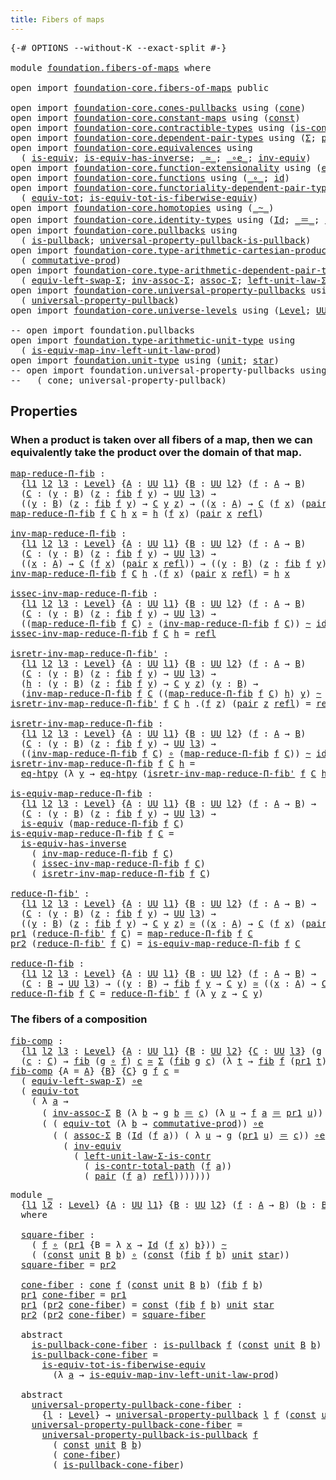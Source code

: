 ```yaml
---
title: Fibers of maps
---
```


<pre class="Agda"><a id="40" class="Symbol">{-#</a> <a id="44" class="Keyword">OPTIONS</a> <a id="52" class="Pragma">--without-K</a> <a id="64" class="Pragma">--exact-split</a> <a id="78" class="Symbol">#-}</a>

<a id="83" class="Keyword">module</a> <a id="90" href="foundation.fibers-of-maps.html" class="Module">foundation.fibers-of-maps</a> <a id="116" class="Keyword">where</a>

<a id="123" class="Keyword">open</a> <a id="128" class="Keyword">import</a> <a id="135" href="foundation-core.fibers-of-maps.html" class="Module">foundation-core.fibers-of-maps</a> <a id="166" class="Keyword">public</a>

<a id="174" class="Keyword">open</a> <a id="179" class="Keyword">import</a> <a id="186" href="foundation-core.cones-pullbacks.html" class="Module">foundation-core.cones-pullbacks</a> <a id="218" class="Keyword">using</a> <a id="224" class="Symbol">(</a><a id="225" href="foundation-core.cones-pullbacks.html#1315" class="Function">cone</a><a id="229" class="Symbol">)</a>
<a id="231" class="Keyword">open</a> <a id="236" class="Keyword">import</a> <a id="243" href="foundation-core.constant-maps.html" class="Module">foundation-core.constant-maps</a> <a id="273" class="Keyword">using</a> <a id="279" class="Symbol">(</a><a id="280" href="foundation-core.constant-maps.html#216" class="Function">const</a><a id="285" class="Symbol">)</a>
<a id="287" class="Keyword">open</a> <a id="292" class="Keyword">import</a> <a id="299" href="foundation-core.contractible-types.html" class="Module">foundation-core.contractible-types</a> <a id="334" class="Keyword">using</a> <a id="340" class="Symbol">(</a><a id="341" href="foundation-core.contractible-types.html#2046" class="Function">is-contr-total-path</a><a id="360" class="Symbol">)</a>
<a id="362" class="Keyword">open</a> <a id="367" class="Keyword">import</a> <a id="374" href="foundation-core.dependent-pair-types.html" class="Module">foundation-core.dependent-pair-types</a> <a id="411" class="Keyword">using</a> <a id="417" class="Symbol">(</a><a id="418" href="foundation-core.dependent-pair-types.html#515" class="Record">Σ</a><a id="419" class="Symbol">;</a> <a id="421" href="foundation-core.dependent-pair-types.html#588" class="InductiveConstructor">pair</a><a id="425" class="Symbol">;</a> <a id="427" href="foundation-core.dependent-pair-types.html#605" class="Field">pr1</a><a id="430" class="Symbol">;</a> <a id="432" href="foundation-core.dependent-pair-types.html#617" class="Field">pr2</a><a id="435" class="Symbol">)</a>
<a id="437" class="Keyword">open</a> <a id="442" class="Keyword">import</a> <a id="449" href="foundation-core.equivalences.html" class="Module">foundation-core.equivalences</a> <a id="478" class="Keyword">using</a>
  <a id="486" class="Symbol">(</a> <a id="488" href="foundation-core.equivalences.html#1556" class="Function">is-equiv</a><a id="496" class="Symbol">;</a> <a id="498" href="foundation-core.equivalences.html#3013" class="Function">is-equiv-has-inverse</a><a id="518" class="Symbol">;</a> <a id="520" href="foundation-core.equivalences.html#1621" class="Function Operator">_≃_</a><a id="523" class="Symbol">;</a> <a id="525" href="foundation-core.equivalences.html#7869" class="Function Operator">_∘e_</a><a id="529" class="Symbol">;</a> <a id="531" href="foundation-core.equivalences.html#5721" class="Function">inv-equiv</a><a id="540" class="Symbol">)</a>
<a id="542" class="Keyword">open</a> <a id="547" class="Keyword">import</a> <a id="554" href="foundation-core.function-extensionality.html" class="Module">foundation-core.function-extensionality</a> <a id="594" class="Keyword">using</a> <a id="600" class="Symbol">(</a><a id="601" href="foundation-core.function-extensionality.html#1463" class="Function">eq-htpy</a><a id="608" class="Symbol">)</a>
<a id="610" class="Keyword">open</a> <a id="615" class="Keyword">import</a> <a id="622" href="foundation-core.functions.html" class="Module">foundation-core.functions</a> <a id="648" class="Keyword">using</a> <a id="654" class="Symbol">(</a><a id="655" href="foundation-core.functions.html#420" class="Function Operator">_∘_</a><a id="658" class="Symbol">;</a> <a id="660" href="foundation-core.functions.html#322" class="Function">id</a><a id="662" class="Symbol">)</a>
<a id="664" class="Keyword">open</a> <a id="669" class="Keyword">import</a> <a id="676" href="foundation-core.functoriality-dependent-pair-types.html" class="Module">foundation-core.functoriality-dependent-pair-types</a> <a id="727" class="Keyword">using</a>
  <a id="735" class="Symbol">(</a> <a id="737" href="foundation-core.functoriality-dependent-pair-types.html#6817" class="Function">equiv-tot</a><a id="746" class="Symbol">;</a> <a id="748" href="foundation-core.functoriality-dependent-pair-types.html#5882" class="Function">is-equiv-tot-is-fiberwise-equiv</a><a id="779" class="Symbol">)</a>
<a id="781" class="Keyword">open</a> <a id="786" class="Keyword">import</a> <a id="793" href="foundation-core.homotopies.html" class="Module">foundation-core.homotopies</a> <a id="820" class="Keyword">using</a> <a id="826" class="Symbol">(</a><a id="827" href="foundation-core.homotopies.html#627" class="Function Operator">_~_</a><a id="830" class="Symbol">)</a>
<a id="832" class="Keyword">open</a> <a id="837" class="Keyword">import</a> <a id="844" href="foundation-core.identity-types.html" class="Module">foundation-core.identity-types</a> <a id="875" class="Keyword">using</a> <a id="881" class="Symbol">(</a><a id="882" href="foundation-core.identity-types.html#1767" class="Datatype">Id</a><a id="884" class="Symbol">;</a> <a id="886" href="foundation-core.identity-types.html#1865" class="Function Operator">_＝_</a><a id="889" class="Symbol">;</a> <a id="891" href="foundation-core.identity-types.html#1820" class="InductiveConstructor">refl</a><a id="895" class="Symbol">)</a>
<a id="897" class="Keyword">open</a> <a id="902" class="Keyword">import</a> <a id="909" href="foundation-core.pullbacks.html" class="Module">foundation-core.pullbacks</a> <a id="935" class="Keyword">using</a>
  <a id="943" class="Symbol">(</a> <a id="945" href="foundation-core.pullbacks.html#2927" class="Function">is-pullback</a><a id="956" class="Symbol">;</a> <a id="958" href="foundation-core.pullbacks.html#7363" class="Function">universal-property-pullback-is-pullback</a><a id="997" class="Symbol">)</a>
<a id="999" class="Keyword">open</a> <a id="1004" class="Keyword">import</a> <a id="1011" href="foundation-core.type-arithmetic-cartesian-product-types.html" class="Module">foundation-core.type-arithmetic-cartesian-product-types</a> <a id="1067" class="Keyword">using</a>
  <a id="1075" class="Symbol">(</a> <a id="1077" href="foundation-core.type-arithmetic-cartesian-product-types.html#2063" class="Function">commutative-prod</a><a id="1093" class="Symbol">)</a>
<a id="1095" class="Keyword">open</a> <a id="1100" class="Keyword">import</a> <a id="1107" href="foundation-core.type-arithmetic-dependent-pair-types.html" class="Module">foundation-core.type-arithmetic-dependent-pair-types</a> <a id="1160" class="Keyword">using</a>
  <a id="1168" class="Symbol">(</a> <a id="1170" href="foundation-core.type-arithmetic-dependent-pair-types.html#10103" class="Function">equiv-left-swap-Σ</a><a id="1187" class="Symbol">;</a> <a id="1189" href="foundation-core.type-arithmetic-dependent-pair-types.html#5808" class="Function">inv-assoc-Σ</a><a id="1200" class="Symbol">;</a> <a id="1202" href="foundation-core.type-arithmetic-dependent-pair-types.html#5675" class="Function">assoc-Σ</a><a id="1209" class="Symbol">;</a> <a id="1211" href="foundation-core.type-arithmetic-dependent-pair-types.html#3090" class="Function">left-unit-law-Σ-is-contr</a><a id="1235" class="Symbol">)</a>
<a id="1237" class="Keyword">open</a> <a id="1242" class="Keyword">import</a> <a id="1249" href="foundation-core.universal-property-pullbacks.html" class="Module">foundation-core.universal-property-pullbacks</a> <a id="1294" class="Keyword">using</a>
  <a id="1302" class="Symbol">(</a> <a id="1304" href="foundation-core.universal-property-pullbacks.html#687" class="Function">universal-property-pullback</a><a id="1331" class="Symbol">)</a>
<a id="1333" class="Keyword">open</a> <a id="1338" class="Keyword">import</a> <a id="1345" href="foundation-core.universe-levels.html" class="Module">foundation-core.universe-levels</a> <a id="1377" class="Keyword">using</a> <a id="1383" class="Symbol">(</a><a id="1384" href="Agda.Primitive.html#597" class="Postulate">Level</a><a id="1389" class="Symbol">;</a> <a id="1391" href="foundation-core.universe-levels.html#235" class="Primitive">UU</a><a id="1393" class="Symbol">)</a>

<a id="1396" class="Comment">-- open import foundation.pullbacks</a>
<a id="1432" class="Keyword">open</a> <a id="1437" class="Keyword">import</a> <a id="1444" href="foundation.type-arithmetic-unit-type.html" class="Module">foundation.type-arithmetic-unit-type</a> <a id="1481" class="Keyword">using</a>
  <a id="1489" class="Symbol">(</a> <a id="1491" href="foundation.type-arithmetic-unit-type.html#3089" class="Function">is-equiv-map-inv-left-unit-law-prod</a><a id="1526" class="Symbol">)</a>
<a id="1528" class="Keyword">open</a> <a id="1533" class="Keyword">import</a> <a id="1540" href="foundation.unit-type.html" class="Module">foundation.unit-type</a> <a id="1561" class="Keyword">using</a> <a id="1567" class="Symbol">(</a><a id="1568" href="foundation.unit-type.html#1084" class="Datatype">unit</a><a id="1572" class="Symbol">;</a> <a id="1574" href="foundation.unit-type.html#1108" class="InductiveConstructor">star</a><a id="1578" class="Symbol">)</a>
<a id="1580" class="Comment">-- open import foundation.universal-property-pullbacks using</a>
<a id="1641" class="Comment">--   ( cone; universal-property-pullback)</a>
</pre>
## Properties

### When a product is taken over all fibers of a map, then we can equivalently take the product over the domain of that map.

<pre class="Agda"><a id="map-reduce-Π-fib"></a><a id="1837" href="foundation.fibers-of-maps.html#1837" class="Function">map-reduce-Π-fib</a> <a id="1854" class="Symbol">:</a>
  <a id="1858" class="Symbol">{</a><a id="1859" href="foundation.fibers-of-maps.html#1859" class="Bound">l1</a> <a id="1862" href="foundation.fibers-of-maps.html#1862" class="Bound">l2</a> <a id="1865" href="foundation.fibers-of-maps.html#1865" class="Bound">l3</a> <a id="1868" class="Symbol">:</a> <a id="1870" href="Agda.Primitive.html#597" class="Postulate">Level</a><a id="1875" class="Symbol">}</a> <a id="1877" class="Symbol">{</a><a id="1878" href="foundation.fibers-of-maps.html#1878" class="Bound">A</a> <a id="1880" class="Symbol">:</a> <a id="1882" href="foundation-core.universe-levels.html#235" class="Primitive">UU</a> <a id="1885" href="foundation.fibers-of-maps.html#1859" class="Bound">l1</a><a id="1887" class="Symbol">}</a> <a id="1889" class="Symbol">{</a><a id="1890" href="foundation.fibers-of-maps.html#1890" class="Bound">B</a> <a id="1892" class="Symbol">:</a> <a id="1894" href="foundation-core.universe-levels.html#235" class="Primitive">UU</a> <a id="1897" href="foundation.fibers-of-maps.html#1862" class="Bound">l2</a><a id="1899" class="Symbol">}</a> <a id="1901" class="Symbol">(</a><a id="1902" href="foundation.fibers-of-maps.html#1902" class="Bound">f</a> <a id="1904" class="Symbol">:</a> <a id="1906" href="foundation.fibers-of-maps.html#1878" class="Bound">A</a> <a id="1908" class="Symbol">→</a> <a id="1910" href="foundation.fibers-of-maps.html#1890" class="Bound">B</a><a id="1911" class="Symbol">)</a>
  <a id="1915" class="Symbol">(</a><a id="1916" href="foundation.fibers-of-maps.html#1916" class="Bound">C</a> <a id="1918" class="Symbol">:</a> <a id="1920" class="Symbol">(</a><a id="1921" href="foundation.fibers-of-maps.html#1921" class="Bound">y</a> <a id="1923" class="Symbol">:</a> <a id="1925" href="foundation.fibers-of-maps.html#1890" class="Bound">B</a><a id="1926" class="Symbol">)</a> <a id="1928" class="Symbol">(</a><a id="1929" href="foundation.fibers-of-maps.html#1929" class="Bound">z</a> <a id="1931" class="Symbol">:</a> <a id="1933" href="foundation-core.fibers-of-maps.html#942" class="Function">fib</a> <a id="1937" href="foundation.fibers-of-maps.html#1902" class="Bound">f</a> <a id="1939" href="foundation.fibers-of-maps.html#1921" class="Bound">y</a><a id="1940" class="Symbol">)</a> <a id="1942" class="Symbol">→</a> <a id="1944" href="foundation-core.universe-levels.html#235" class="Primitive">UU</a> <a id="1947" href="foundation.fibers-of-maps.html#1865" class="Bound">l3</a><a id="1949" class="Symbol">)</a> <a id="1951" class="Symbol">→</a>
  <a id="1955" class="Symbol">((</a><a id="1957" href="foundation.fibers-of-maps.html#1957" class="Bound">y</a> <a id="1959" class="Symbol">:</a> <a id="1961" href="foundation.fibers-of-maps.html#1890" class="Bound">B</a><a id="1962" class="Symbol">)</a> <a id="1964" class="Symbol">(</a><a id="1965" href="foundation.fibers-of-maps.html#1965" class="Bound">z</a> <a id="1967" class="Symbol">:</a> <a id="1969" href="foundation-core.fibers-of-maps.html#942" class="Function">fib</a> <a id="1973" href="foundation.fibers-of-maps.html#1902" class="Bound">f</a> <a id="1975" href="foundation.fibers-of-maps.html#1957" class="Bound">y</a><a id="1976" class="Symbol">)</a> <a id="1978" class="Symbol">→</a> <a id="1980" href="foundation.fibers-of-maps.html#1916" class="Bound">C</a> <a id="1982" href="foundation.fibers-of-maps.html#1957" class="Bound">y</a> <a id="1984" href="foundation.fibers-of-maps.html#1965" class="Bound">z</a><a id="1985" class="Symbol">)</a> <a id="1987" class="Symbol">→</a> <a id="1989" class="Symbol">((</a><a id="1991" href="foundation.fibers-of-maps.html#1991" class="Bound">x</a> <a id="1993" class="Symbol">:</a> <a id="1995" href="foundation.fibers-of-maps.html#1878" class="Bound">A</a><a id="1996" class="Symbol">)</a> <a id="1998" class="Symbol">→</a> <a id="2000" href="foundation.fibers-of-maps.html#1916" class="Bound">C</a> <a id="2002" class="Symbol">(</a><a id="2003" href="foundation.fibers-of-maps.html#1902" class="Bound">f</a> <a id="2005" href="foundation.fibers-of-maps.html#1991" class="Bound">x</a><a id="2006" class="Symbol">)</a> <a id="2008" class="Symbol">(</a><a id="2009" href="foundation-core.dependent-pair-types.html#588" class="InductiveConstructor">pair</a> <a id="2014" href="foundation.fibers-of-maps.html#1991" class="Bound">x</a> <a id="2016" href="foundation-core.identity-types.html#1820" class="InductiveConstructor">refl</a><a id="2020" class="Symbol">))</a>
<a id="2023" href="foundation.fibers-of-maps.html#1837" class="Function">map-reduce-Π-fib</a> <a id="2040" href="foundation.fibers-of-maps.html#2040" class="Bound">f</a> <a id="2042" href="foundation.fibers-of-maps.html#2042" class="Bound">C</a> <a id="2044" href="foundation.fibers-of-maps.html#2044" class="Bound">h</a> <a id="2046" href="foundation.fibers-of-maps.html#2046" class="Bound">x</a> <a id="2048" class="Symbol">=</a> <a id="2050" href="foundation.fibers-of-maps.html#2044" class="Bound">h</a> <a id="2052" class="Symbol">(</a><a id="2053" href="foundation.fibers-of-maps.html#2040" class="Bound">f</a> <a id="2055" href="foundation.fibers-of-maps.html#2046" class="Bound">x</a><a id="2056" class="Symbol">)</a> <a id="2058" class="Symbol">(</a><a id="2059" href="foundation-core.dependent-pair-types.html#588" class="InductiveConstructor">pair</a> <a id="2064" href="foundation.fibers-of-maps.html#2046" class="Bound">x</a> <a id="2066" href="foundation-core.identity-types.html#1820" class="InductiveConstructor">refl</a><a id="2070" class="Symbol">)</a>

<a id="inv-map-reduce-Π-fib"></a><a id="2073" href="foundation.fibers-of-maps.html#2073" class="Function">inv-map-reduce-Π-fib</a> <a id="2094" class="Symbol">:</a>
  <a id="2098" class="Symbol">{</a><a id="2099" href="foundation.fibers-of-maps.html#2099" class="Bound">l1</a> <a id="2102" href="foundation.fibers-of-maps.html#2102" class="Bound">l2</a> <a id="2105" href="foundation.fibers-of-maps.html#2105" class="Bound">l3</a> <a id="2108" class="Symbol">:</a> <a id="2110" href="Agda.Primitive.html#597" class="Postulate">Level</a><a id="2115" class="Symbol">}</a> <a id="2117" class="Symbol">{</a><a id="2118" href="foundation.fibers-of-maps.html#2118" class="Bound">A</a> <a id="2120" class="Symbol">:</a> <a id="2122" href="foundation-core.universe-levels.html#235" class="Primitive">UU</a> <a id="2125" href="foundation.fibers-of-maps.html#2099" class="Bound">l1</a><a id="2127" class="Symbol">}</a> <a id="2129" class="Symbol">{</a><a id="2130" href="foundation.fibers-of-maps.html#2130" class="Bound">B</a> <a id="2132" class="Symbol">:</a> <a id="2134" href="foundation-core.universe-levels.html#235" class="Primitive">UU</a> <a id="2137" href="foundation.fibers-of-maps.html#2102" class="Bound">l2</a><a id="2139" class="Symbol">}</a> <a id="2141" class="Symbol">(</a><a id="2142" href="foundation.fibers-of-maps.html#2142" class="Bound">f</a> <a id="2144" class="Symbol">:</a> <a id="2146" href="foundation.fibers-of-maps.html#2118" class="Bound">A</a> <a id="2148" class="Symbol">→</a> <a id="2150" href="foundation.fibers-of-maps.html#2130" class="Bound">B</a><a id="2151" class="Symbol">)</a>
  <a id="2155" class="Symbol">(</a><a id="2156" href="foundation.fibers-of-maps.html#2156" class="Bound">C</a> <a id="2158" class="Symbol">:</a> <a id="2160" class="Symbol">(</a><a id="2161" href="foundation.fibers-of-maps.html#2161" class="Bound">y</a> <a id="2163" class="Symbol">:</a> <a id="2165" href="foundation.fibers-of-maps.html#2130" class="Bound">B</a><a id="2166" class="Symbol">)</a> <a id="2168" class="Symbol">(</a><a id="2169" href="foundation.fibers-of-maps.html#2169" class="Bound">z</a> <a id="2171" class="Symbol">:</a> <a id="2173" href="foundation-core.fibers-of-maps.html#942" class="Function">fib</a> <a id="2177" href="foundation.fibers-of-maps.html#2142" class="Bound">f</a> <a id="2179" href="foundation.fibers-of-maps.html#2161" class="Bound">y</a><a id="2180" class="Symbol">)</a> <a id="2182" class="Symbol">→</a> <a id="2184" href="foundation-core.universe-levels.html#235" class="Primitive">UU</a> <a id="2187" href="foundation.fibers-of-maps.html#2105" class="Bound">l3</a><a id="2189" class="Symbol">)</a> <a id="2191" class="Symbol">→</a>
  <a id="2195" class="Symbol">((</a><a id="2197" href="foundation.fibers-of-maps.html#2197" class="Bound">x</a> <a id="2199" class="Symbol">:</a> <a id="2201" href="foundation.fibers-of-maps.html#2118" class="Bound">A</a><a id="2202" class="Symbol">)</a> <a id="2204" class="Symbol">→</a> <a id="2206" href="foundation.fibers-of-maps.html#2156" class="Bound">C</a> <a id="2208" class="Symbol">(</a><a id="2209" href="foundation.fibers-of-maps.html#2142" class="Bound">f</a> <a id="2211" href="foundation.fibers-of-maps.html#2197" class="Bound">x</a><a id="2212" class="Symbol">)</a> <a id="2214" class="Symbol">(</a><a id="2215" href="foundation-core.dependent-pair-types.html#588" class="InductiveConstructor">pair</a> <a id="2220" href="foundation.fibers-of-maps.html#2197" class="Bound">x</a> <a id="2222" href="foundation-core.identity-types.html#1820" class="InductiveConstructor">refl</a><a id="2226" class="Symbol">))</a> <a id="2229" class="Symbol">→</a> <a id="2231" class="Symbol">((</a><a id="2233" href="foundation.fibers-of-maps.html#2233" class="Bound">y</a> <a id="2235" class="Symbol">:</a> <a id="2237" href="foundation.fibers-of-maps.html#2130" class="Bound">B</a><a id="2238" class="Symbol">)</a> <a id="2240" class="Symbol">(</a><a id="2241" href="foundation.fibers-of-maps.html#2241" class="Bound">z</a> <a id="2243" class="Symbol">:</a> <a id="2245" href="foundation-core.fibers-of-maps.html#942" class="Function">fib</a> <a id="2249" href="foundation.fibers-of-maps.html#2142" class="Bound">f</a> <a id="2251" href="foundation.fibers-of-maps.html#2233" class="Bound">y</a><a id="2252" class="Symbol">)</a> <a id="2254" class="Symbol">→</a> <a id="2256" href="foundation.fibers-of-maps.html#2156" class="Bound">C</a> <a id="2258" href="foundation.fibers-of-maps.html#2233" class="Bound">y</a> <a id="2260" href="foundation.fibers-of-maps.html#2241" class="Bound">z</a><a id="2261" class="Symbol">)</a>
<a id="2263" href="foundation.fibers-of-maps.html#2073" class="Function">inv-map-reduce-Π-fib</a> <a id="2284" href="foundation.fibers-of-maps.html#2284" class="Bound">f</a> <a id="2286" href="foundation.fibers-of-maps.html#2286" class="Bound">C</a> <a id="2288" href="foundation.fibers-of-maps.html#2288" class="Bound">h</a> <a id="2290" class="DottedPattern Symbol">.(</a><a id="2292" href="foundation.fibers-of-maps.html#2284" class="DottedPattern Bound">f</a> <a id="2294" href="foundation.fibers-of-maps.html#2303" class="DottedPattern Bound">x</a><a id="2295" class="DottedPattern Symbol">)</a> <a id="2297" class="Symbol">(</a><a id="2298" href="foundation-core.dependent-pair-types.html#588" class="InductiveConstructor">pair</a> <a id="2303" href="foundation.fibers-of-maps.html#2303" class="Bound">x</a> <a id="2305" href="foundation-core.identity-types.html#1820" class="InductiveConstructor">refl</a><a id="2309" class="Symbol">)</a> <a id="2311" class="Symbol">=</a> <a id="2313" href="foundation.fibers-of-maps.html#2288" class="Bound">h</a> <a id="2315" href="foundation.fibers-of-maps.html#2303" class="Bound">x</a>

<a id="issec-inv-map-reduce-Π-fib"></a><a id="2318" href="foundation.fibers-of-maps.html#2318" class="Function">issec-inv-map-reduce-Π-fib</a> <a id="2345" class="Symbol">:</a>
  <a id="2349" class="Symbol">{</a><a id="2350" href="foundation.fibers-of-maps.html#2350" class="Bound">l1</a> <a id="2353" href="foundation.fibers-of-maps.html#2353" class="Bound">l2</a> <a id="2356" href="foundation.fibers-of-maps.html#2356" class="Bound">l3</a> <a id="2359" class="Symbol">:</a> <a id="2361" href="Agda.Primitive.html#597" class="Postulate">Level</a><a id="2366" class="Symbol">}</a> <a id="2368" class="Symbol">{</a><a id="2369" href="foundation.fibers-of-maps.html#2369" class="Bound">A</a> <a id="2371" class="Symbol">:</a> <a id="2373" href="foundation-core.universe-levels.html#235" class="Primitive">UU</a> <a id="2376" href="foundation.fibers-of-maps.html#2350" class="Bound">l1</a><a id="2378" class="Symbol">}</a> <a id="2380" class="Symbol">{</a><a id="2381" href="foundation.fibers-of-maps.html#2381" class="Bound">B</a> <a id="2383" class="Symbol">:</a> <a id="2385" href="foundation-core.universe-levels.html#235" class="Primitive">UU</a> <a id="2388" href="foundation.fibers-of-maps.html#2353" class="Bound">l2</a><a id="2390" class="Symbol">}</a> <a id="2392" class="Symbol">(</a><a id="2393" href="foundation.fibers-of-maps.html#2393" class="Bound">f</a> <a id="2395" class="Symbol">:</a> <a id="2397" href="foundation.fibers-of-maps.html#2369" class="Bound">A</a> <a id="2399" class="Symbol">→</a> <a id="2401" href="foundation.fibers-of-maps.html#2381" class="Bound">B</a><a id="2402" class="Symbol">)</a>
  <a id="2406" class="Symbol">(</a><a id="2407" href="foundation.fibers-of-maps.html#2407" class="Bound">C</a> <a id="2409" class="Symbol">:</a> <a id="2411" class="Symbol">(</a><a id="2412" href="foundation.fibers-of-maps.html#2412" class="Bound">y</a> <a id="2414" class="Symbol">:</a> <a id="2416" href="foundation.fibers-of-maps.html#2381" class="Bound">B</a><a id="2417" class="Symbol">)</a> <a id="2419" class="Symbol">(</a><a id="2420" href="foundation.fibers-of-maps.html#2420" class="Bound">z</a> <a id="2422" class="Symbol">:</a> <a id="2424" href="foundation-core.fibers-of-maps.html#942" class="Function">fib</a> <a id="2428" href="foundation.fibers-of-maps.html#2393" class="Bound">f</a> <a id="2430" href="foundation.fibers-of-maps.html#2412" class="Bound">y</a><a id="2431" class="Symbol">)</a> <a id="2433" class="Symbol">→</a> <a id="2435" href="foundation-core.universe-levels.html#235" class="Primitive">UU</a> <a id="2438" href="foundation.fibers-of-maps.html#2356" class="Bound">l3</a><a id="2440" class="Symbol">)</a> <a id="2442" class="Symbol">→</a>
  <a id="2446" class="Symbol">((</a><a id="2448" href="foundation.fibers-of-maps.html#1837" class="Function">map-reduce-Π-fib</a> <a id="2465" href="foundation.fibers-of-maps.html#2393" class="Bound">f</a> <a id="2467" href="foundation.fibers-of-maps.html#2407" class="Bound">C</a><a id="2468" class="Symbol">)</a> <a id="2470" href="foundation-core.functions.html#420" class="Function Operator">∘</a> <a id="2472" class="Symbol">(</a><a id="2473" href="foundation.fibers-of-maps.html#2073" class="Function">inv-map-reduce-Π-fib</a> <a id="2494" href="foundation.fibers-of-maps.html#2393" class="Bound">f</a> <a id="2496" href="foundation.fibers-of-maps.html#2407" class="Bound">C</a><a id="2497" class="Symbol">))</a> <a id="2500" href="foundation-core.homotopies.html#627" class="Function Operator">~</a> <a id="2502" href="foundation-core.functions.html#322" class="Function">id</a>
<a id="2505" href="foundation.fibers-of-maps.html#2318" class="Function">issec-inv-map-reduce-Π-fib</a> <a id="2532" href="foundation.fibers-of-maps.html#2532" class="Bound">f</a> <a id="2534" href="foundation.fibers-of-maps.html#2534" class="Bound">C</a> <a id="2536" href="foundation.fibers-of-maps.html#2536" class="Bound">h</a> <a id="2538" class="Symbol">=</a> <a id="2540" href="foundation-core.identity-types.html#1820" class="InductiveConstructor">refl</a>

<a id="isretr-inv-map-reduce-Π-fib&#39;"></a><a id="2546" href="foundation.fibers-of-maps.html#2546" class="Function">isretr-inv-map-reduce-Π-fib&#39;</a> <a id="2575" class="Symbol">:</a>
  <a id="2579" class="Symbol">{</a><a id="2580" href="foundation.fibers-of-maps.html#2580" class="Bound">l1</a> <a id="2583" href="foundation.fibers-of-maps.html#2583" class="Bound">l2</a> <a id="2586" href="foundation.fibers-of-maps.html#2586" class="Bound">l3</a> <a id="2589" class="Symbol">:</a> <a id="2591" href="Agda.Primitive.html#597" class="Postulate">Level</a><a id="2596" class="Symbol">}</a> <a id="2598" class="Symbol">{</a><a id="2599" href="foundation.fibers-of-maps.html#2599" class="Bound">A</a> <a id="2601" class="Symbol">:</a> <a id="2603" href="foundation-core.universe-levels.html#235" class="Primitive">UU</a> <a id="2606" href="foundation.fibers-of-maps.html#2580" class="Bound">l1</a><a id="2608" class="Symbol">}</a> <a id="2610" class="Symbol">{</a><a id="2611" href="foundation.fibers-of-maps.html#2611" class="Bound">B</a> <a id="2613" class="Symbol">:</a> <a id="2615" href="foundation-core.universe-levels.html#235" class="Primitive">UU</a> <a id="2618" href="foundation.fibers-of-maps.html#2583" class="Bound">l2</a><a id="2620" class="Symbol">}</a> <a id="2622" class="Symbol">(</a><a id="2623" href="foundation.fibers-of-maps.html#2623" class="Bound">f</a> <a id="2625" class="Symbol">:</a> <a id="2627" href="foundation.fibers-of-maps.html#2599" class="Bound">A</a> <a id="2629" class="Symbol">→</a> <a id="2631" href="foundation.fibers-of-maps.html#2611" class="Bound">B</a><a id="2632" class="Symbol">)</a>
  <a id="2636" class="Symbol">(</a><a id="2637" href="foundation.fibers-of-maps.html#2637" class="Bound">C</a> <a id="2639" class="Symbol">:</a> <a id="2641" class="Symbol">(</a><a id="2642" href="foundation.fibers-of-maps.html#2642" class="Bound">y</a> <a id="2644" class="Symbol">:</a> <a id="2646" href="foundation.fibers-of-maps.html#2611" class="Bound">B</a><a id="2647" class="Symbol">)</a> <a id="2649" class="Symbol">(</a><a id="2650" href="foundation.fibers-of-maps.html#2650" class="Bound">z</a> <a id="2652" class="Symbol">:</a> <a id="2654" href="foundation-core.fibers-of-maps.html#942" class="Function">fib</a> <a id="2658" href="foundation.fibers-of-maps.html#2623" class="Bound">f</a> <a id="2660" href="foundation.fibers-of-maps.html#2642" class="Bound">y</a><a id="2661" class="Symbol">)</a> <a id="2663" class="Symbol">→</a> <a id="2665" href="foundation-core.universe-levels.html#235" class="Primitive">UU</a> <a id="2668" href="foundation.fibers-of-maps.html#2586" class="Bound">l3</a><a id="2670" class="Symbol">)</a> <a id="2672" class="Symbol">→</a>
  <a id="2676" class="Symbol">(</a><a id="2677" href="foundation.fibers-of-maps.html#2677" class="Bound">h</a> <a id="2679" class="Symbol">:</a> <a id="2681" class="Symbol">(</a><a id="2682" href="foundation.fibers-of-maps.html#2682" class="Bound">y</a> <a id="2684" class="Symbol">:</a> <a id="2686" href="foundation.fibers-of-maps.html#2611" class="Bound">B</a><a id="2687" class="Symbol">)</a> <a id="2689" class="Symbol">(</a><a id="2690" href="foundation.fibers-of-maps.html#2690" class="Bound">z</a> <a id="2692" class="Symbol">:</a> <a id="2694" href="foundation-core.fibers-of-maps.html#942" class="Function">fib</a> <a id="2698" href="foundation.fibers-of-maps.html#2623" class="Bound">f</a> <a id="2700" href="foundation.fibers-of-maps.html#2682" class="Bound">y</a><a id="2701" class="Symbol">)</a> <a id="2703" class="Symbol">→</a> <a id="2705" href="foundation.fibers-of-maps.html#2637" class="Bound">C</a> <a id="2707" href="foundation.fibers-of-maps.html#2682" class="Bound">y</a> <a id="2709" href="foundation.fibers-of-maps.html#2690" class="Bound">z</a><a id="2710" class="Symbol">)</a> <a id="2712" class="Symbol">(</a><a id="2713" href="foundation.fibers-of-maps.html#2713" class="Bound">y</a> <a id="2715" class="Symbol">:</a> <a id="2717" href="foundation.fibers-of-maps.html#2611" class="Bound">B</a><a id="2718" class="Symbol">)</a> <a id="2720" class="Symbol">→</a>
  <a id="2724" class="Symbol">(</a><a id="2725" href="foundation.fibers-of-maps.html#2073" class="Function">inv-map-reduce-Π-fib</a> <a id="2746" href="foundation.fibers-of-maps.html#2623" class="Bound">f</a> <a id="2748" href="foundation.fibers-of-maps.html#2637" class="Bound">C</a> <a id="2750" class="Symbol">((</a><a id="2752" href="foundation.fibers-of-maps.html#1837" class="Function">map-reduce-Π-fib</a> <a id="2769" href="foundation.fibers-of-maps.html#2623" class="Bound">f</a> <a id="2771" href="foundation.fibers-of-maps.html#2637" class="Bound">C</a><a id="2772" class="Symbol">)</a> <a id="2774" href="foundation.fibers-of-maps.html#2677" class="Bound">h</a><a id="2775" class="Symbol">)</a> <a id="2777" href="foundation.fibers-of-maps.html#2713" class="Bound">y</a><a id="2778" class="Symbol">)</a> <a id="2780" href="foundation-core.homotopies.html#627" class="Function Operator">~</a> <a id="2782" class="Symbol">(</a><a id="2783" href="foundation.fibers-of-maps.html#2677" class="Bound">h</a> <a id="2785" href="foundation.fibers-of-maps.html#2713" class="Bound">y</a><a id="2786" class="Symbol">)</a>
<a id="2788" href="foundation.fibers-of-maps.html#2546" class="Function">isretr-inv-map-reduce-Π-fib&#39;</a> <a id="2817" href="foundation.fibers-of-maps.html#2817" class="Bound">f</a> <a id="2819" href="foundation.fibers-of-maps.html#2819" class="Bound">C</a> <a id="2821" href="foundation.fibers-of-maps.html#2821" class="Bound">h</a> <a id="2823" class="DottedPattern Symbol">.(</a><a id="2825" href="foundation.fibers-of-maps.html#2817" class="DottedPattern Bound">f</a> <a id="2827" href="foundation.fibers-of-maps.html#2836" class="DottedPattern Bound">z</a><a id="2828" class="DottedPattern Symbol">)</a> <a id="2830" class="Symbol">(</a><a id="2831" href="foundation-core.dependent-pair-types.html#588" class="InductiveConstructor">pair</a> <a id="2836" href="foundation.fibers-of-maps.html#2836" class="Bound">z</a> <a id="2838" href="foundation-core.identity-types.html#1820" class="InductiveConstructor">refl</a><a id="2842" class="Symbol">)</a> <a id="2844" class="Symbol">=</a> <a id="2846" href="foundation-core.identity-types.html#1820" class="InductiveConstructor">refl</a>

<a id="isretr-inv-map-reduce-Π-fib"></a><a id="2852" href="foundation.fibers-of-maps.html#2852" class="Function">isretr-inv-map-reduce-Π-fib</a> <a id="2880" class="Symbol">:</a>
  <a id="2884" class="Symbol">{</a><a id="2885" href="foundation.fibers-of-maps.html#2885" class="Bound">l1</a> <a id="2888" href="foundation.fibers-of-maps.html#2888" class="Bound">l2</a> <a id="2891" href="foundation.fibers-of-maps.html#2891" class="Bound">l3</a> <a id="2894" class="Symbol">:</a> <a id="2896" href="Agda.Primitive.html#597" class="Postulate">Level</a><a id="2901" class="Symbol">}</a> <a id="2903" class="Symbol">{</a><a id="2904" href="foundation.fibers-of-maps.html#2904" class="Bound">A</a> <a id="2906" class="Symbol">:</a> <a id="2908" href="foundation-core.universe-levels.html#235" class="Primitive">UU</a> <a id="2911" href="foundation.fibers-of-maps.html#2885" class="Bound">l1</a><a id="2913" class="Symbol">}</a> <a id="2915" class="Symbol">{</a><a id="2916" href="foundation.fibers-of-maps.html#2916" class="Bound">B</a> <a id="2918" class="Symbol">:</a> <a id="2920" href="foundation-core.universe-levels.html#235" class="Primitive">UU</a> <a id="2923" href="foundation.fibers-of-maps.html#2888" class="Bound">l2</a><a id="2925" class="Symbol">}</a> <a id="2927" class="Symbol">(</a><a id="2928" href="foundation.fibers-of-maps.html#2928" class="Bound">f</a> <a id="2930" class="Symbol">:</a> <a id="2932" href="foundation.fibers-of-maps.html#2904" class="Bound">A</a> <a id="2934" class="Symbol">→</a> <a id="2936" href="foundation.fibers-of-maps.html#2916" class="Bound">B</a><a id="2937" class="Symbol">)</a>
  <a id="2941" class="Symbol">(</a><a id="2942" href="foundation.fibers-of-maps.html#2942" class="Bound">C</a> <a id="2944" class="Symbol">:</a> <a id="2946" class="Symbol">(</a><a id="2947" href="foundation.fibers-of-maps.html#2947" class="Bound">y</a> <a id="2949" class="Symbol">:</a> <a id="2951" href="foundation.fibers-of-maps.html#2916" class="Bound">B</a><a id="2952" class="Symbol">)</a> <a id="2954" class="Symbol">(</a><a id="2955" href="foundation.fibers-of-maps.html#2955" class="Bound">z</a> <a id="2957" class="Symbol">:</a> <a id="2959" href="foundation-core.fibers-of-maps.html#942" class="Function">fib</a> <a id="2963" href="foundation.fibers-of-maps.html#2928" class="Bound">f</a> <a id="2965" href="foundation.fibers-of-maps.html#2947" class="Bound">y</a><a id="2966" class="Symbol">)</a> <a id="2968" class="Symbol">→</a> <a id="2970" href="foundation-core.universe-levels.html#235" class="Primitive">UU</a> <a id="2973" href="foundation.fibers-of-maps.html#2891" class="Bound">l3</a><a id="2975" class="Symbol">)</a> <a id="2977" class="Symbol">→</a>
  <a id="2981" class="Symbol">((</a><a id="2983" href="foundation.fibers-of-maps.html#2073" class="Function">inv-map-reduce-Π-fib</a> <a id="3004" href="foundation.fibers-of-maps.html#2928" class="Bound">f</a> <a id="3006" href="foundation.fibers-of-maps.html#2942" class="Bound">C</a><a id="3007" class="Symbol">)</a> <a id="3009" href="foundation-core.functions.html#420" class="Function Operator">∘</a> <a id="3011" class="Symbol">(</a><a id="3012" href="foundation.fibers-of-maps.html#1837" class="Function">map-reduce-Π-fib</a> <a id="3029" href="foundation.fibers-of-maps.html#2928" class="Bound">f</a> <a id="3031" href="foundation.fibers-of-maps.html#2942" class="Bound">C</a><a id="3032" class="Symbol">))</a> <a id="3035" href="foundation-core.homotopies.html#627" class="Function Operator">~</a> <a id="3037" href="foundation-core.functions.html#322" class="Function">id</a>
<a id="3040" href="foundation.fibers-of-maps.html#2852" class="Function">isretr-inv-map-reduce-Π-fib</a> <a id="3068" href="foundation.fibers-of-maps.html#3068" class="Bound">f</a> <a id="3070" href="foundation.fibers-of-maps.html#3070" class="Bound">C</a> <a id="3072" href="foundation.fibers-of-maps.html#3072" class="Bound">h</a> <a id="3074" class="Symbol">=</a>
  <a id="3078" href="foundation-core.function-extensionality.html#1463" class="Function">eq-htpy</a> <a id="3086" class="Symbol">(λ</a> <a id="3089" href="foundation.fibers-of-maps.html#3089" class="Bound">y</a> <a id="3091" class="Symbol">→</a> <a id="3093" href="foundation-core.function-extensionality.html#1463" class="Function">eq-htpy</a> <a id="3101" class="Symbol">(</a><a id="3102" href="foundation.fibers-of-maps.html#2546" class="Function">isretr-inv-map-reduce-Π-fib&#39;</a> <a id="3131" href="foundation.fibers-of-maps.html#3068" class="Bound">f</a> <a id="3133" href="foundation.fibers-of-maps.html#3070" class="Bound">C</a> <a id="3135" href="foundation.fibers-of-maps.html#3072" class="Bound">h</a> <a id="3137" href="foundation.fibers-of-maps.html#3089" class="Bound">y</a><a id="3138" class="Symbol">))</a>

<a id="is-equiv-map-reduce-Π-fib"></a><a id="3142" href="foundation.fibers-of-maps.html#3142" class="Function">is-equiv-map-reduce-Π-fib</a> <a id="3168" class="Symbol">:</a>
  <a id="3172" class="Symbol">{</a><a id="3173" href="foundation.fibers-of-maps.html#3173" class="Bound">l1</a> <a id="3176" href="foundation.fibers-of-maps.html#3176" class="Bound">l2</a> <a id="3179" href="foundation.fibers-of-maps.html#3179" class="Bound">l3</a> <a id="3182" class="Symbol">:</a> <a id="3184" href="Agda.Primitive.html#597" class="Postulate">Level</a><a id="3189" class="Symbol">}</a> <a id="3191" class="Symbol">{</a><a id="3192" href="foundation.fibers-of-maps.html#3192" class="Bound">A</a> <a id="3194" class="Symbol">:</a> <a id="3196" href="foundation-core.universe-levels.html#235" class="Primitive">UU</a> <a id="3199" href="foundation.fibers-of-maps.html#3173" class="Bound">l1</a><a id="3201" class="Symbol">}</a> <a id="3203" class="Symbol">{</a><a id="3204" href="foundation.fibers-of-maps.html#3204" class="Bound">B</a> <a id="3206" class="Symbol">:</a> <a id="3208" href="foundation-core.universe-levels.html#235" class="Primitive">UU</a> <a id="3211" href="foundation.fibers-of-maps.html#3176" class="Bound">l2</a><a id="3213" class="Symbol">}</a> <a id="3215" class="Symbol">(</a><a id="3216" href="foundation.fibers-of-maps.html#3216" class="Bound">f</a> <a id="3218" class="Symbol">:</a> <a id="3220" href="foundation.fibers-of-maps.html#3192" class="Bound">A</a> <a id="3222" class="Symbol">→</a> <a id="3224" href="foundation.fibers-of-maps.html#3204" class="Bound">B</a><a id="3225" class="Symbol">)</a> <a id="3227" class="Symbol">→</a>
  <a id="3231" class="Symbol">(</a><a id="3232" href="foundation.fibers-of-maps.html#3232" class="Bound">C</a> <a id="3234" class="Symbol">:</a> <a id="3236" class="Symbol">(</a><a id="3237" href="foundation.fibers-of-maps.html#3237" class="Bound">y</a> <a id="3239" class="Symbol">:</a> <a id="3241" href="foundation.fibers-of-maps.html#3204" class="Bound">B</a><a id="3242" class="Symbol">)</a> <a id="3244" class="Symbol">(</a><a id="3245" href="foundation.fibers-of-maps.html#3245" class="Bound">z</a> <a id="3247" class="Symbol">:</a> <a id="3249" href="foundation-core.fibers-of-maps.html#942" class="Function">fib</a> <a id="3253" href="foundation.fibers-of-maps.html#3216" class="Bound">f</a> <a id="3255" href="foundation.fibers-of-maps.html#3237" class="Bound">y</a><a id="3256" class="Symbol">)</a> <a id="3258" class="Symbol">→</a> <a id="3260" href="foundation-core.universe-levels.html#235" class="Primitive">UU</a> <a id="3263" href="foundation.fibers-of-maps.html#3179" class="Bound">l3</a><a id="3265" class="Symbol">)</a> <a id="3267" class="Symbol">→</a>
  <a id="3271" href="foundation-core.equivalences.html#1556" class="Function">is-equiv</a> <a id="3280" class="Symbol">(</a><a id="3281" href="foundation.fibers-of-maps.html#1837" class="Function">map-reduce-Π-fib</a> <a id="3298" href="foundation.fibers-of-maps.html#3216" class="Bound">f</a> <a id="3300" href="foundation.fibers-of-maps.html#3232" class="Bound">C</a><a id="3301" class="Symbol">)</a>
<a id="3303" href="foundation.fibers-of-maps.html#3142" class="Function">is-equiv-map-reduce-Π-fib</a> <a id="3329" href="foundation.fibers-of-maps.html#3329" class="Bound">f</a> <a id="3331" href="foundation.fibers-of-maps.html#3331" class="Bound">C</a> <a id="3333" class="Symbol">=</a>
  <a id="3337" href="foundation-core.equivalences.html#3013" class="Function">is-equiv-has-inverse</a>
    <a id="3362" class="Symbol">(</a> <a id="3364" href="foundation.fibers-of-maps.html#2073" class="Function">inv-map-reduce-Π-fib</a> <a id="3385" href="foundation.fibers-of-maps.html#3329" class="Bound">f</a> <a id="3387" href="foundation.fibers-of-maps.html#3331" class="Bound">C</a><a id="3388" class="Symbol">)</a>
    <a id="3394" class="Symbol">(</a> <a id="3396" href="foundation.fibers-of-maps.html#2318" class="Function">issec-inv-map-reduce-Π-fib</a> <a id="3423" href="foundation.fibers-of-maps.html#3329" class="Bound">f</a> <a id="3425" href="foundation.fibers-of-maps.html#3331" class="Bound">C</a><a id="3426" class="Symbol">)</a>
    <a id="3432" class="Symbol">(</a> <a id="3434" href="foundation.fibers-of-maps.html#2852" class="Function">isretr-inv-map-reduce-Π-fib</a> <a id="3462" href="foundation.fibers-of-maps.html#3329" class="Bound">f</a> <a id="3464" href="foundation.fibers-of-maps.html#3331" class="Bound">C</a><a id="3465" class="Symbol">)</a>

<a id="reduce-Π-fib&#39;"></a><a id="3468" href="foundation.fibers-of-maps.html#3468" class="Function">reduce-Π-fib&#39;</a> <a id="3482" class="Symbol">:</a>
  <a id="3486" class="Symbol">{</a><a id="3487" href="foundation.fibers-of-maps.html#3487" class="Bound">l1</a> <a id="3490" href="foundation.fibers-of-maps.html#3490" class="Bound">l2</a> <a id="3493" href="foundation.fibers-of-maps.html#3493" class="Bound">l3</a> <a id="3496" class="Symbol">:</a> <a id="3498" href="Agda.Primitive.html#597" class="Postulate">Level</a><a id="3503" class="Symbol">}</a> <a id="3505" class="Symbol">{</a><a id="3506" href="foundation.fibers-of-maps.html#3506" class="Bound">A</a> <a id="3508" class="Symbol">:</a> <a id="3510" href="foundation-core.universe-levels.html#235" class="Primitive">UU</a> <a id="3513" href="foundation.fibers-of-maps.html#3487" class="Bound">l1</a><a id="3515" class="Symbol">}</a> <a id="3517" class="Symbol">{</a><a id="3518" href="foundation.fibers-of-maps.html#3518" class="Bound">B</a> <a id="3520" class="Symbol">:</a> <a id="3522" href="foundation-core.universe-levels.html#235" class="Primitive">UU</a> <a id="3525" href="foundation.fibers-of-maps.html#3490" class="Bound">l2</a><a id="3527" class="Symbol">}</a> <a id="3529" class="Symbol">(</a><a id="3530" href="foundation.fibers-of-maps.html#3530" class="Bound">f</a> <a id="3532" class="Symbol">:</a> <a id="3534" href="foundation.fibers-of-maps.html#3506" class="Bound">A</a> <a id="3536" class="Symbol">→</a> <a id="3538" href="foundation.fibers-of-maps.html#3518" class="Bound">B</a><a id="3539" class="Symbol">)</a> <a id="3541" class="Symbol">→</a>
  <a id="3545" class="Symbol">(</a><a id="3546" href="foundation.fibers-of-maps.html#3546" class="Bound">C</a> <a id="3548" class="Symbol">:</a> <a id="3550" class="Symbol">(</a><a id="3551" href="foundation.fibers-of-maps.html#3551" class="Bound">y</a> <a id="3553" class="Symbol">:</a> <a id="3555" href="foundation.fibers-of-maps.html#3518" class="Bound">B</a><a id="3556" class="Symbol">)</a> <a id="3558" class="Symbol">(</a><a id="3559" href="foundation.fibers-of-maps.html#3559" class="Bound">z</a> <a id="3561" class="Symbol">:</a> <a id="3563" href="foundation-core.fibers-of-maps.html#942" class="Function">fib</a> <a id="3567" href="foundation.fibers-of-maps.html#3530" class="Bound">f</a> <a id="3569" href="foundation.fibers-of-maps.html#3551" class="Bound">y</a><a id="3570" class="Symbol">)</a> <a id="3572" class="Symbol">→</a> <a id="3574" href="foundation-core.universe-levels.html#235" class="Primitive">UU</a> <a id="3577" href="foundation.fibers-of-maps.html#3493" class="Bound">l3</a><a id="3579" class="Symbol">)</a> <a id="3581" class="Symbol">→</a>
  <a id="3585" class="Symbol">((</a><a id="3587" href="foundation.fibers-of-maps.html#3587" class="Bound">y</a> <a id="3589" class="Symbol">:</a> <a id="3591" href="foundation.fibers-of-maps.html#3518" class="Bound">B</a><a id="3592" class="Symbol">)</a> <a id="3594" class="Symbol">(</a><a id="3595" href="foundation.fibers-of-maps.html#3595" class="Bound">z</a> <a id="3597" class="Symbol">:</a> <a id="3599" href="foundation-core.fibers-of-maps.html#942" class="Function">fib</a> <a id="3603" href="foundation.fibers-of-maps.html#3530" class="Bound">f</a> <a id="3605" href="foundation.fibers-of-maps.html#3587" class="Bound">y</a><a id="3606" class="Symbol">)</a> <a id="3608" class="Symbol">→</a> <a id="3610" href="foundation.fibers-of-maps.html#3546" class="Bound">C</a> <a id="3612" href="foundation.fibers-of-maps.html#3587" class="Bound">y</a> <a id="3614" href="foundation.fibers-of-maps.html#3595" class="Bound">z</a><a id="3615" class="Symbol">)</a> <a id="3617" href="foundation-core.equivalences.html#1621" class="Function Operator">≃</a> <a id="3619" class="Symbol">((</a><a id="3621" href="foundation.fibers-of-maps.html#3621" class="Bound">x</a> <a id="3623" class="Symbol">:</a> <a id="3625" href="foundation.fibers-of-maps.html#3506" class="Bound">A</a><a id="3626" class="Symbol">)</a> <a id="3628" class="Symbol">→</a> <a id="3630" href="foundation.fibers-of-maps.html#3546" class="Bound">C</a> <a id="3632" class="Symbol">(</a><a id="3633" href="foundation.fibers-of-maps.html#3530" class="Bound">f</a> <a id="3635" href="foundation.fibers-of-maps.html#3621" class="Bound">x</a><a id="3636" class="Symbol">)</a> <a id="3638" class="Symbol">(</a><a id="3639" href="foundation-core.dependent-pair-types.html#588" class="InductiveConstructor">pair</a> <a id="3644" href="foundation.fibers-of-maps.html#3621" class="Bound">x</a> <a id="3646" href="foundation-core.identity-types.html#1820" class="InductiveConstructor">refl</a><a id="3650" class="Symbol">))</a>
<a id="3653" href="foundation-core.dependent-pair-types.html#605" class="Field">pr1</a> <a id="3657" class="Symbol">(</a><a id="3658" href="foundation.fibers-of-maps.html#3468" class="Function">reduce-Π-fib&#39;</a> <a id="3672" href="foundation.fibers-of-maps.html#3672" class="Bound">f</a> <a id="3674" href="foundation.fibers-of-maps.html#3674" class="Bound">C</a><a id="3675" class="Symbol">)</a> <a id="3677" class="Symbol">=</a> <a id="3679" href="foundation.fibers-of-maps.html#1837" class="Function">map-reduce-Π-fib</a> <a id="3696" href="foundation.fibers-of-maps.html#3672" class="Bound">f</a> <a id="3698" href="foundation.fibers-of-maps.html#3674" class="Bound">C</a>
<a id="3700" href="foundation-core.dependent-pair-types.html#617" class="Field">pr2</a> <a id="3704" class="Symbol">(</a><a id="3705" href="foundation.fibers-of-maps.html#3468" class="Function">reduce-Π-fib&#39;</a> <a id="3719" href="foundation.fibers-of-maps.html#3719" class="Bound">f</a> <a id="3721" href="foundation.fibers-of-maps.html#3721" class="Bound">C</a><a id="3722" class="Symbol">)</a> <a id="3724" class="Symbol">=</a> <a id="3726" href="foundation.fibers-of-maps.html#3142" class="Function">is-equiv-map-reduce-Π-fib</a> <a id="3752" href="foundation.fibers-of-maps.html#3719" class="Bound">f</a> <a id="3754" href="foundation.fibers-of-maps.html#3721" class="Bound">C</a>

<a id="reduce-Π-fib"></a><a id="3757" href="foundation.fibers-of-maps.html#3757" class="Function">reduce-Π-fib</a> <a id="3770" class="Symbol">:</a>
  <a id="3774" class="Symbol">{</a><a id="3775" href="foundation.fibers-of-maps.html#3775" class="Bound">l1</a> <a id="3778" href="foundation.fibers-of-maps.html#3778" class="Bound">l2</a> <a id="3781" href="foundation.fibers-of-maps.html#3781" class="Bound">l3</a> <a id="3784" class="Symbol">:</a> <a id="3786" href="Agda.Primitive.html#597" class="Postulate">Level</a><a id="3791" class="Symbol">}</a> <a id="3793" class="Symbol">{</a><a id="3794" href="foundation.fibers-of-maps.html#3794" class="Bound">A</a> <a id="3796" class="Symbol">:</a> <a id="3798" href="foundation-core.universe-levels.html#235" class="Primitive">UU</a> <a id="3801" href="foundation.fibers-of-maps.html#3775" class="Bound">l1</a><a id="3803" class="Symbol">}</a> <a id="3805" class="Symbol">{</a><a id="3806" href="foundation.fibers-of-maps.html#3806" class="Bound">B</a> <a id="3808" class="Symbol">:</a> <a id="3810" href="foundation-core.universe-levels.html#235" class="Primitive">UU</a> <a id="3813" href="foundation.fibers-of-maps.html#3778" class="Bound">l2</a><a id="3815" class="Symbol">}</a> <a id="3817" class="Symbol">(</a><a id="3818" href="foundation.fibers-of-maps.html#3818" class="Bound">f</a> <a id="3820" class="Symbol">:</a> <a id="3822" href="foundation.fibers-of-maps.html#3794" class="Bound">A</a> <a id="3824" class="Symbol">→</a> <a id="3826" href="foundation.fibers-of-maps.html#3806" class="Bound">B</a><a id="3827" class="Symbol">)</a> <a id="3829" class="Symbol">→</a>
  <a id="3833" class="Symbol">(</a><a id="3834" href="foundation.fibers-of-maps.html#3834" class="Bound">C</a> <a id="3836" class="Symbol">:</a> <a id="3838" href="foundation.fibers-of-maps.html#3806" class="Bound">B</a> <a id="3840" class="Symbol">→</a> <a id="3842" href="foundation-core.universe-levels.html#235" class="Primitive">UU</a> <a id="3845" href="foundation.fibers-of-maps.html#3781" class="Bound">l3</a><a id="3847" class="Symbol">)</a> <a id="3849" class="Symbol">→</a> <a id="3851" class="Symbol">((</a><a id="3853" href="foundation.fibers-of-maps.html#3853" class="Bound">y</a> <a id="3855" class="Symbol">:</a> <a id="3857" href="foundation.fibers-of-maps.html#3806" class="Bound">B</a><a id="3858" class="Symbol">)</a> <a id="3860" class="Symbol">→</a> <a id="3862" href="foundation-core.fibers-of-maps.html#942" class="Function">fib</a> <a id="3866" href="foundation.fibers-of-maps.html#3818" class="Bound">f</a> <a id="3868" href="foundation.fibers-of-maps.html#3853" class="Bound">y</a> <a id="3870" class="Symbol">→</a> <a id="3872" href="foundation.fibers-of-maps.html#3834" class="Bound">C</a> <a id="3874" href="foundation.fibers-of-maps.html#3853" class="Bound">y</a><a id="3875" class="Symbol">)</a> <a id="3877" href="foundation-core.equivalences.html#1621" class="Function Operator">≃</a> <a id="3879" class="Symbol">((</a><a id="3881" href="foundation.fibers-of-maps.html#3881" class="Bound">x</a> <a id="3883" class="Symbol">:</a> <a id="3885" href="foundation.fibers-of-maps.html#3794" class="Bound">A</a><a id="3886" class="Symbol">)</a> <a id="3888" class="Symbol">→</a> <a id="3890" href="foundation.fibers-of-maps.html#3834" class="Bound">C</a> <a id="3892" class="Symbol">(</a><a id="3893" href="foundation.fibers-of-maps.html#3818" class="Bound">f</a> <a id="3895" href="foundation.fibers-of-maps.html#3881" class="Bound">x</a><a id="3896" class="Symbol">))</a>
<a id="3899" href="foundation.fibers-of-maps.html#3757" class="Function">reduce-Π-fib</a> <a id="3912" href="foundation.fibers-of-maps.html#3912" class="Bound">f</a> <a id="3914" href="foundation.fibers-of-maps.html#3914" class="Bound">C</a> <a id="3916" class="Symbol">=</a> <a id="3918" href="foundation.fibers-of-maps.html#3468" class="Function">reduce-Π-fib&#39;</a> <a id="3932" href="foundation.fibers-of-maps.html#3912" class="Bound">f</a> <a id="3934" class="Symbol">(λ</a> <a id="3937" href="foundation.fibers-of-maps.html#3937" class="Bound">y</a> <a id="3939" href="foundation.fibers-of-maps.html#3939" class="Bound">z</a> <a id="3941" class="Symbol">→</a> <a id="3943" href="foundation.fibers-of-maps.html#3914" class="Bound">C</a> <a id="3945" href="foundation.fibers-of-maps.html#3937" class="Bound">y</a><a id="3946" class="Symbol">)</a>
</pre>
### The fibers of a composition

<pre class="Agda"><a id="fib-comp"></a><a id="3994" href="foundation.fibers-of-maps.html#3994" class="Function">fib-comp</a> <a id="4003" class="Symbol">:</a>
  <a id="4007" class="Symbol">{</a><a id="4008" href="foundation.fibers-of-maps.html#4008" class="Bound">l1</a> <a id="4011" href="foundation.fibers-of-maps.html#4011" class="Bound">l2</a> <a id="4014" href="foundation.fibers-of-maps.html#4014" class="Bound">l3</a> <a id="4017" class="Symbol">:</a> <a id="4019" href="Agda.Primitive.html#597" class="Postulate">Level</a><a id="4024" class="Symbol">}</a> <a id="4026" class="Symbol">{</a><a id="4027" href="foundation.fibers-of-maps.html#4027" class="Bound">A</a> <a id="4029" class="Symbol">:</a> <a id="4031" href="foundation-core.universe-levels.html#235" class="Primitive">UU</a> <a id="4034" href="foundation.fibers-of-maps.html#4008" class="Bound">l1</a><a id="4036" class="Symbol">}</a> <a id="4038" class="Symbol">{</a><a id="4039" href="foundation.fibers-of-maps.html#4039" class="Bound">B</a> <a id="4041" class="Symbol">:</a> <a id="4043" href="foundation-core.universe-levels.html#235" class="Primitive">UU</a> <a id="4046" href="foundation.fibers-of-maps.html#4011" class="Bound">l2</a><a id="4048" class="Symbol">}</a> <a id="4050" class="Symbol">{</a><a id="4051" href="foundation.fibers-of-maps.html#4051" class="Bound">C</a> <a id="4053" class="Symbol">:</a> <a id="4055" href="foundation-core.universe-levels.html#235" class="Primitive">UU</a> <a id="4058" href="foundation.fibers-of-maps.html#4014" class="Bound">l3</a><a id="4060" class="Symbol">}</a> <a id="4062" class="Symbol">(</a><a id="4063" href="foundation.fibers-of-maps.html#4063" class="Bound">g</a> <a id="4065" class="Symbol">:</a> <a id="4067" href="foundation.fibers-of-maps.html#4039" class="Bound">B</a> <a id="4069" class="Symbol">→</a> <a id="4071" href="foundation.fibers-of-maps.html#4051" class="Bound">C</a><a id="4072" class="Symbol">)</a> <a id="4074" class="Symbol">(</a><a id="4075" href="foundation.fibers-of-maps.html#4075" class="Bound">f</a> <a id="4077" class="Symbol">:</a> <a id="4079" href="foundation.fibers-of-maps.html#4027" class="Bound">A</a> <a id="4081" class="Symbol">→</a> <a id="4083" href="foundation.fibers-of-maps.html#4039" class="Bound">B</a><a id="4084" class="Symbol">)</a>
  <a id="4088" class="Symbol">(</a><a id="4089" href="foundation.fibers-of-maps.html#4089" class="Bound">c</a> <a id="4091" class="Symbol">:</a> <a id="4093" href="foundation.fibers-of-maps.html#4051" class="Bound">C</a><a id="4094" class="Symbol">)</a> <a id="4096" class="Symbol">→</a> <a id="4098" href="foundation-core.fibers-of-maps.html#942" class="Function">fib</a> <a id="4102" class="Symbol">(</a><a id="4103" href="foundation.fibers-of-maps.html#4063" class="Bound">g</a> <a id="4105" href="foundation-core.functions.html#420" class="Function Operator">∘</a> <a id="4107" href="foundation.fibers-of-maps.html#4075" class="Bound">f</a><a id="4108" class="Symbol">)</a> <a id="4110" href="foundation.fibers-of-maps.html#4089" class="Bound">c</a> <a id="4112" href="foundation-core.equivalences.html#1621" class="Function Operator">≃</a> <a id="4114" href="foundation-core.dependent-pair-types.html#515" class="Record">Σ</a> <a id="4116" class="Symbol">(</a><a id="4117" href="foundation-core.fibers-of-maps.html#942" class="Function">fib</a> <a id="4121" href="foundation.fibers-of-maps.html#4063" class="Bound">g</a> <a id="4123" href="foundation.fibers-of-maps.html#4089" class="Bound">c</a><a id="4124" class="Symbol">)</a> <a id="4126" class="Symbol">(λ</a> <a id="4129" href="foundation.fibers-of-maps.html#4129" class="Bound">t</a> <a id="4131" class="Symbol">→</a> <a id="4133" href="foundation-core.fibers-of-maps.html#942" class="Function">fib</a> <a id="4137" href="foundation.fibers-of-maps.html#4075" class="Bound">f</a> <a id="4139" class="Symbol">(</a><a id="4140" href="foundation-core.dependent-pair-types.html#605" class="Field">pr1</a> <a id="4144" href="foundation.fibers-of-maps.html#4129" class="Bound">t</a><a id="4145" class="Symbol">))</a>
<a id="4148" href="foundation.fibers-of-maps.html#3994" class="Function">fib-comp</a> <a id="4157" class="Symbol">{</a><a id="4158" class="Argument">A</a> <a id="4160" class="Symbol">=</a> <a id="4162" href="foundation.fibers-of-maps.html#4162" class="Bound">A</a><a id="4163" class="Symbol">}</a> <a id="4165" class="Symbol">{</a><a id="4166" href="foundation.fibers-of-maps.html#4166" class="Bound">B</a><a id="4167" class="Symbol">}</a> <a id="4169" class="Symbol">{</a><a id="4170" href="foundation.fibers-of-maps.html#4170" class="Bound">C</a><a id="4171" class="Symbol">}</a> <a id="4173" href="foundation.fibers-of-maps.html#4173" class="Bound">g</a> <a id="4175" href="foundation.fibers-of-maps.html#4175" class="Bound">f</a> <a id="4177" href="foundation.fibers-of-maps.html#4177" class="Bound">c</a> <a id="4179" class="Symbol">=</a>
  <a id="4183" class="Symbol">(</a> <a id="4185" href="foundation-core.type-arithmetic-dependent-pair-types.html#10103" class="Function">equiv-left-swap-Σ</a><a id="4202" class="Symbol">)</a> <a id="4204" href="foundation-core.equivalences.html#7869" class="Function Operator">∘e</a>
  <a id="4209" class="Symbol">(</a> <a id="4211" href="foundation-core.functoriality-dependent-pair-types.html#6817" class="Function">equiv-tot</a>
    <a id="4225" class="Symbol">(</a> <a id="4227" class="Symbol">λ</a> <a id="4229" href="foundation.fibers-of-maps.html#4229" class="Bound">a</a> <a id="4231" class="Symbol">→</a>
      <a id="4239" class="Symbol">(</a> <a id="4241" href="foundation-core.type-arithmetic-dependent-pair-types.html#5808" class="Function">inv-assoc-Σ</a> <a id="4253" href="foundation.fibers-of-maps.html#4166" class="Bound">B</a> <a id="4255" class="Symbol">(λ</a> <a id="4258" href="foundation.fibers-of-maps.html#4258" class="Bound">b</a> <a id="4260" class="Symbol">→</a> <a id="4262" href="foundation.fibers-of-maps.html#4173" class="Bound">g</a> <a id="4264" href="foundation.fibers-of-maps.html#4258" class="Bound">b</a> <a id="4266" href="foundation-core.identity-types.html#1865" class="Function Operator">＝</a> <a id="4268" href="foundation.fibers-of-maps.html#4177" class="Bound">c</a><a id="4269" class="Symbol">)</a> <a id="4271" class="Symbol">(λ</a> <a id="4274" href="foundation.fibers-of-maps.html#4274" class="Bound">u</a> <a id="4276" class="Symbol">→</a> <a id="4278" href="foundation.fibers-of-maps.html#4175" class="Bound">f</a> <a id="4280" href="foundation.fibers-of-maps.html#4229" class="Bound">a</a> <a id="4282" href="foundation-core.identity-types.html#1865" class="Function Operator">＝</a> <a id="4284" href="foundation-core.dependent-pair-types.html#605" class="Field">pr1</a> <a id="4288" href="foundation.fibers-of-maps.html#4274" class="Bound">u</a><a id="4289" class="Symbol">))</a> <a id="4292" href="foundation-core.equivalences.html#7869" class="Function Operator">∘e</a>
      <a id="4301" class="Symbol">(</a> <a id="4303" class="Symbol">(</a> <a id="4305" href="foundation-core.functoriality-dependent-pair-types.html#6817" class="Function">equiv-tot</a> <a id="4315" class="Symbol">(λ</a> <a id="4318" href="foundation.fibers-of-maps.html#4318" class="Bound">b</a> <a id="4320" class="Symbol">→</a> <a id="4322" href="foundation-core.type-arithmetic-cartesian-product-types.html#2063" class="Function">commutative-prod</a><a id="4338" class="Symbol">))</a> <a id="4341" href="foundation-core.equivalences.html#7869" class="Function Operator">∘e</a>
        <a id="4352" class="Symbol">(</a> <a id="4354" class="Symbol">(</a> <a id="4356" href="foundation-core.type-arithmetic-dependent-pair-types.html#5675" class="Function">assoc-Σ</a> <a id="4364" href="foundation.fibers-of-maps.html#4166" class="Bound">B</a> <a id="4366" class="Symbol">(</a><a id="4367" href="foundation-core.identity-types.html#1767" class="Datatype">Id</a> <a id="4370" class="Symbol">(</a><a id="4371" href="foundation.fibers-of-maps.html#4175" class="Bound">f</a> <a id="4373" href="foundation.fibers-of-maps.html#4229" class="Bound">a</a><a id="4374" class="Symbol">))</a> <a id="4377" class="Symbol">(</a> <a id="4379" class="Symbol">λ</a> <a id="4381" href="foundation.fibers-of-maps.html#4381" class="Bound">u</a> <a id="4383" class="Symbol">→</a> <a id="4385" href="foundation.fibers-of-maps.html#4173" class="Bound">g</a> <a id="4387" class="Symbol">(</a><a id="4388" href="foundation-core.dependent-pair-types.html#605" class="Field">pr1</a> <a id="4392" href="foundation.fibers-of-maps.html#4381" class="Bound">u</a><a id="4393" class="Symbol">)</a> <a id="4395" href="foundation-core.identity-types.html#1865" class="Function Operator">＝</a> <a id="4397" href="foundation.fibers-of-maps.html#4177" class="Bound">c</a><a id="4398" class="Symbol">))</a> <a id="4401" href="foundation-core.equivalences.html#7869" class="Function Operator">∘e</a>
          <a id="4414" class="Symbol">(</a> <a id="4416" href="foundation-core.equivalences.html#5721" class="Function">inv-equiv</a>
            <a id="4438" class="Symbol">(</a> <a id="4440" href="foundation-core.type-arithmetic-dependent-pair-types.html#3090" class="Function">left-unit-law-Σ-is-contr</a>
              <a id="4479" class="Symbol">(</a> <a id="4481" href="foundation-core.contractible-types.html#2046" class="Function">is-contr-total-path</a> <a id="4501" class="Symbol">(</a><a id="4502" href="foundation.fibers-of-maps.html#4175" class="Bound">f</a> <a id="4504" href="foundation.fibers-of-maps.html#4229" class="Bound">a</a><a id="4505" class="Symbol">))</a>
              <a id="4522" class="Symbol">(</a> <a id="4524" href="foundation-core.dependent-pair-types.html#588" class="InductiveConstructor">pair</a> <a id="4529" class="Symbol">(</a><a id="4530" href="foundation.fibers-of-maps.html#4175" class="Bound">f</a> <a id="4532" href="foundation.fibers-of-maps.html#4229" class="Bound">a</a><a id="4533" class="Symbol">)</a> <a id="4535" href="foundation-core.identity-types.html#1820" class="InductiveConstructor">refl</a><a id="4539" class="Symbol">)))))))</a>
</pre>
<pre class="Agda"><a id="4560" class="Keyword">module</a> <a id="4567" href="foundation.fibers-of-maps.html#4567" class="Module">_</a>
  <a id="4571" class="Symbol">{</a><a id="4572" href="foundation.fibers-of-maps.html#4572" class="Bound">l1</a> <a id="4575" href="foundation.fibers-of-maps.html#4575" class="Bound">l2</a> <a id="4578" class="Symbol">:</a> <a id="4580" href="Agda.Primitive.html#597" class="Postulate">Level</a><a id="4585" class="Symbol">}</a> <a id="4587" class="Symbol">{</a><a id="4588" href="foundation.fibers-of-maps.html#4588" class="Bound">A</a> <a id="4590" class="Symbol">:</a> <a id="4592" href="foundation-core.universe-levels.html#235" class="Primitive">UU</a> <a id="4595" href="foundation.fibers-of-maps.html#4572" class="Bound">l1</a><a id="4597" class="Symbol">}</a> <a id="4599" class="Symbol">{</a><a id="4600" href="foundation.fibers-of-maps.html#4600" class="Bound">B</a> <a id="4602" class="Symbol">:</a> <a id="4604" href="foundation-core.universe-levels.html#235" class="Primitive">UU</a> <a id="4607" href="foundation.fibers-of-maps.html#4575" class="Bound">l2</a><a id="4609" class="Symbol">}</a> <a id="4611" class="Symbol">(</a><a id="4612" href="foundation.fibers-of-maps.html#4612" class="Bound">f</a> <a id="4614" class="Symbol">:</a> <a id="4616" href="foundation.fibers-of-maps.html#4588" class="Bound">A</a> <a id="4618" class="Symbol">→</a> <a id="4620" href="foundation.fibers-of-maps.html#4600" class="Bound">B</a><a id="4621" class="Symbol">)</a> <a id="4623" class="Symbol">(</a><a id="4624" href="foundation.fibers-of-maps.html#4624" class="Bound">b</a> <a id="4626" class="Symbol">:</a> <a id="4628" href="foundation.fibers-of-maps.html#4600" class="Bound">B</a><a id="4629" class="Symbol">)</a>
  <a id="4633" class="Keyword">where</a>

  <a id="4642" href="foundation.fibers-of-maps.html#4642" class="Function">square-fiber</a> <a id="4655" class="Symbol">:</a>
    <a id="4661" class="Symbol">(</a> <a id="4663" href="foundation.fibers-of-maps.html#4612" class="Bound">f</a> <a id="4665" href="foundation-core.functions.html#420" class="Function Operator">∘</a> <a id="4667" class="Symbol">(</a><a id="4668" href="foundation-core.dependent-pair-types.html#605" class="Field">pr1</a> <a id="4672" class="Symbol">{</a><a id="4673" class="Argument">B</a> <a id="4675" class="Symbol">=</a> <a id="4677" class="Symbol">λ</a> <a id="4679" href="foundation.fibers-of-maps.html#4679" class="Bound">x</a> <a id="4681" class="Symbol">→</a> <a id="4683" href="foundation-core.identity-types.html#1767" class="Datatype">Id</a> <a id="4686" class="Symbol">(</a><a id="4687" href="foundation.fibers-of-maps.html#4612" class="Bound">f</a> <a id="4689" href="foundation.fibers-of-maps.html#4679" class="Bound">x</a><a id="4690" class="Symbol">)</a> <a id="4692" href="foundation.fibers-of-maps.html#4624" class="Bound">b</a><a id="4693" class="Symbol">}))</a> <a id="4697" href="foundation-core.homotopies.html#627" class="Function Operator">~</a>
    <a id="4703" class="Symbol">(</a> <a id="4705" class="Symbol">(</a><a id="4706" href="foundation-core.constant-maps.html#216" class="Function">const</a> <a id="4712" href="foundation.unit-type.html#1084" class="Datatype">unit</a> <a id="4717" href="foundation.fibers-of-maps.html#4600" class="Bound">B</a> <a id="4719" href="foundation.fibers-of-maps.html#4624" class="Bound">b</a><a id="4720" class="Symbol">)</a> <a id="4722" href="foundation-core.functions.html#420" class="Function Operator">∘</a> <a id="4724" class="Symbol">(</a><a id="4725" href="foundation-core.constant-maps.html#216" class="Function">const</a> <a id="4731" class="Symbol">(</a><a id="4732" href="foundation-core.fibers-of-maps.html#942" class="Function">fib</a> <a id="4736" href="foundation.fibers-of-maps.html#4612" class="Bound">f</a> <a id="4738" href="foundation.fibers-of-maps.html#4624" class="Bound">b</a><a id="4739" class="Symbol">)</a> <a id="4741" href="foundation.unit-type.html#1084" class="Datatype">unit</a> <a id="4746" href="foundation.unit-type.html#1108" class="InductiveConstructor">star</a><a id="4750" class="Symbol">))</a>
  <a id="4755" href="foundation.fibers-of-maps.html#4642" class="Function">square-fiber</a> <a id="4768" class="Symbol">=</a> <a id="4770" href="foundation-core.dependent-pair-types.html#617" class="Field">pr2</a>

  <a id="4777" href="foundation.fibers-of-maps.html#4777" class="Function">cone-fiber</a> <a id="4788" class="Symbol">:</a> <a id="4790" href="foundation-core.cones-pullbacks.html#1315" class="Function">cone</a> <a id="4795" href="foundation.fibers-of-maps.html#4612" class="Bound">f</a> <a id="4797" class="Symbol">(</a><a id="4798" href="foundation-core.constant-maps.html#216" class="Function">const</a> <a id="4804" href="foundation.unit-type.html#1084" class="Datatype">unit</a> <a id="4809" href="foundation.fibers-of-maps.html#4600" class="Bound">B</a> <a id="4811" href="foundation.fibers-of-maps.html#4624" class="Bound">b</a><a id="4812" class="Symbol">)</a> <a id="4814" class="Symbol">(</a><a id="4815" href="foundation-core.fibers-of-maps.html#942" class="Function">fib</a> <a id="4819" href="foundation.fibers-of-maps.html#4612" class="Bound">f</a> <a id="4821" href="foundation.fibers-of-maps.html#4624" class="Bound">b</a><a id="4822" class="Symbol">)</a>
  <a id="4826" href="foundation-core.dependent-pair-types.html#605" class="Field">pr1</a> <a id="4830" href="foundation.fibers-of-maps.html#4777" class="Function">cone-fiber</a> <a id="4841" class="Symbol">=</a> <a id="4843" href="foundation-core.dependent-pair-types.html#605" class="Field">pr1</a>
  <a id="4849" href="foundation-core.dependent-pair-types.html#605" class="Field">pr1</a> <a id="4853" class="Symbol">(</a><a id="4854" href="foundation-core.dependent-pair-types.html#617" class="Field">pr2</a> <a id="4858" href="foundation.fibers-of-maps.html#4777" class="Function">cone-fiber</a><a id="4868" class="Symbol">)</a> <a id="4870" class="Symbol">=</a> <a id="4872" href="foundation-core.constant-maps.html#216" class="Function">const</a> <a id="4878" class="Symbol">(</a><a id="4879" href="foundation-core.fibers-of-maps.html#942" class="Function">fib</a> <a id="4883" href="foundation.fibers-of-maps.html#4612" class="Bound">f</a> <a id="4885" href="foundation.fibers-of-maps.html#4624" class="Bound">b</a><a id="4886" class="Symbol">)</a> <a id="4888" href="foundation.unit-type.html#1084" class="Datatype">unit</a> <a id="4893" href="foundation.unit-type.html#1108" class="InductiveConstructor">star</a>
  <a id="4900" href="foundation-core.dependent-pair-types.html#617" class="Field">pr2</a> <a id="4904" class="Symbol">(</a><a id="4905" href="foundation-core.dependent-pair-types.html#617" class="Field">pr2</a> <a id="4909" href="foundation.fibers-of-maps.html#4777" class="Function">cone-fiber</a><a id="4919" class="Symbol">)</a> <a id="4921" class="Symbol">=</a> <a id="4923" href="foundation.fibers-of-maps.html#4642" class="Function">square-fiber</a>

  <a id="4939" class="Keyword">abstract</a>
    <a id="4952" href="foundation.fibers-of-maps.html#4952" class="Function">is-pullback-cone-fiber</a> <a id="4975" class="Symbol">:</a> <a id="4977" href="foundation-core.pullbacks.html#2927" class="Function">is-pullback</a> <a id="4989" href="foundation.fibers-of-maps.html#4612" class="Bound">f</a> <a id="4991" class="Symbol">(</a><a id="4992" href="foundation-core.constant-maps.html#216" class="Function">const</a> <a id="4998" href="foundation.unit-type.html#1084" class="Datatype">unit</a> <a id="5003" href="foundation.fibers-of-maps.html#4600" class="Bound">B</a> <a id="5005" href="foundation.fibers-of-maps.html#4624" class="Bound">b</a><a id="5006" class="Symbol">)</a> <a id="5008" href="foundation.fibers-of-maps.html#4777" class="Function">cone-fiber</a>
    <a id="5023" href="foundation.fibers-of-maps.html#4952" class="Function">is-pullback-cone-fiber</a> <a id="5046" class="Symbol">=</a>
      <a id="5054" href="foundation-core.functoriality-dependent-pair-types.html#5882" class="Function">is-equiv-tot-is-fiberwise-equiv</a>
        <a id="5094" class="Symbol">(λ</a> <a id="5097" href="foundation.fibers-of-maps.html#5097" class="Bound">a</a> <a id="5099" class="Symbol">→</a> <a id="5101" href="foundation.type-arithmetic-unit-type.html#3089" class="Function">is-equiv-map-inv-left-unit-law-prod</a><a id="5136" class="Symbol">)</a>

  <a id="5141" class="Keyword">abstract</a>
    <a id="5154" href="foundation.fibers-of-maps.html#5154" class="Function">universal-property-pullback-cone-fiber</a> <a id="5193" class="Symbol">:</a>
      <a id="5201" class="Symbol">{</a><a id="5202" href="foundation.fibers-of-maps.html#5202" class="Bound">l</a> <a id="5204" class="Symbol">:</a> <a id="5206" href="Agda.Primitive.html#597" class="Postulate">Level</a><a id="5211" class="Symbol">}</a> <a id="5213" class="Symbol">→</a> <a id="5215" href="foundation-core.universal-property-pullbacks.html#687" class="Function">universal-property-pullback</a> <a id="5243" href="foundation.fibers-of-maps.html#5202" class="Bound">l</a> <a id="5245" href="foundation.fibers-of-maps.html#4612" class="Bound">f</a> <a id="5247" class="Symbol">(</a><a id="5248" href="foundation-core.constant-maps.html#216" class="Function">const</a> <a id="5254" href="foundation.unit-type.html#1084" class="Datatype">unit</a> <a id="5259" href="foundation.fibers-of-maps.html#4600" class="Bound">B</a> <a id="5261" href="foundation.fibers-of-maps.html#4624" class="Bound">b</a><a id="5262" class="Symbol">)</a> <a id="5264" href="foundation.fibers-of-maps.html#4777" class="Function">cone-fiber</a>
    <a id="5279" href="foundation.fibers-of-maps.html#5154" class="Function">universal-property-pullback-cone-fiber</a> <a id="5318" class="Symbol">=</a>
      <a id="5326" href="foundation-core.pullbacks.html#7363" class="Function">universal-property-pullback-is-pullback</a> <a id="5366" href="foundation.fibers-of-maps.html#4612" class="Bound">f</a>
        <a id="5376" class="Symbol">(</a> <a id="5378" href="foundation-core.constant-maps.html#216" class="Function">const</a> <a id="5384" href="foundation.unit-type.html#1084" class="Datatype">unit</a> <a id="5389" href="foundation.fibers-of-maps.html#4600" class="Bound">B</a> <a id="5391" href="foundation.fibers-of-maps.html#4624" class="Bound">b</a><a id="5392" class="Symbol">)</a>
        <a id="5402" class="Symbol">(</a> <a id="5404" href="foundation.fibers-of-maps.html#4777" class="Function">cone-fiber</a><a id="5414" class="Symbol">)</a>
        <a id="5424" class="Symbol">(</a> <a id="5426" href="foundation.fibers-of-maps.html#4952" class="Function">is-pullback-cone-fiber</a><a id="5448" class="Symbol">)</a>
</pre>